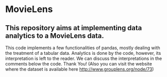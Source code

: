 # MovieLens
## This repository aims at implementing data analytics to a MovieLens data.
This code implements a few functionalities of pandas, mostly dealing with the treatment of a tabular data. Analytics is done by the code, however, its interpretation is left to the reader. We can discuss the interpretations in the comments below the code. Thank You!
(Also you can visit the website where the dataset is available here http://www.grouplens.org/node/73)
